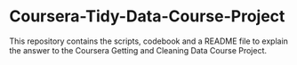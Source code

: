 # Coursera-Tidy-Data-Course-Project
This repository contains the scripts, codebook and a README file to explain the answer to the Coursera Getting and Cleaning Data Course Project.
